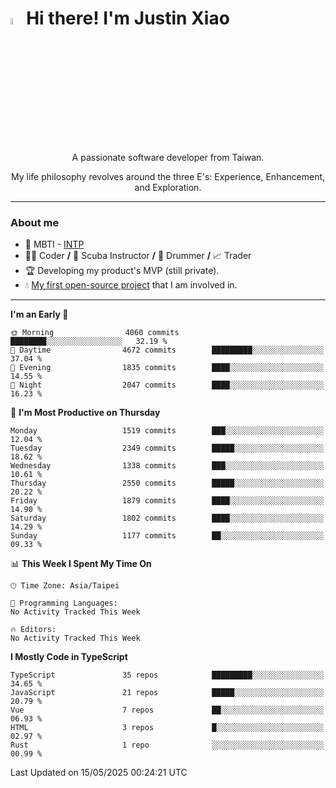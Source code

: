 # <img src="https://media.giphy.com/media/hvRJCLFzcasrR4ia7z/giphy.gif" width="5%">Hi there! I'm Justin Xiao
<p align="center">A passionate software developer from Taiwan.  </p>
<p align="center">My life philosophy revolves around the three E's: Experience, Enhancement, and Exploration.</p>

---
### About me
- 👀 MBTI - [INTP](https://www.16personalities.com/intp-personality)
- 👨‍💻 Coder **/** 🤿 Scuba Instructor **/** 🥁 Drummer **/** 📈 Trader
- 🏆 Developing my product's MVP (still private).
- 💧 [My first open-source project](https://github.com/Game-as-a-Service/Game-Lobby-Web) that I am involved in.

---
<!--START_SECTION:waka-->
**I'm an Early 🐤** 

```text
🌞 Morning                4060 commits        ████████░░░░░░░░░░░░░░░░░   32.19 % 
🌆 Daytime                4672 commits        █████████░░░░░░░░░░░░░░░░   37.04 % 
🌃 Evening                1835 commits        ████░░░░░░░░░░░░░░░░░░░░░   14.55 % 
🌙 Night                  2047 commits        ████░░░░░░░░░░░░░░░░░░░░░   16.23 % 
```
📅 **I'm Most Productive on Thursday** 

```text
Monday                   1519 commits        ███░░░░░░░░░░░░░░░░░░░░░░   12.04 % 
Tuesday                  2349 commits        █████░░░░░░░░░░░░░░░░░░░░   18.62 % 
Wednesday                1338 commits        ███░░░░░░░░░░░░░░░░░░░░░░   10.61 % 
Thursday                 2550 commits        █████░░░░░░░░░░░░░░░░░░░░   20.22 % 
Friday                   1879 commits        ████░░░░░░░░░░░░░░░░░░░░░   14.90 % 
Saturday                 1802 commits        ████░░░░░░░░░░░░░░░░░░░░░   14.29 % 
Sunday                   1177 commits        ██░░░░░░░░░░░░░░░░░░░░░░░   09.33 % 
```


📊 **This Week I Spent My Time On** 

```text
🕑︎ Time Zone: Asia/Taipei

💬 Programming Languages: 
No Activity Tracked This Week

🔥 Editors: 
No Activity Tracked This Week
```

**I Mostly Code in TypeScript** 

```text
TypeScript               35 repos            █████████░░░░░░░░░░░░░░░░   34.65 % 
JavaScript               21 repos            █████░░░░░░░░░░░░░░░░░░░░   20.79 % 
Vue                      7 repos             ██░░░░░░░░░░░░░░░░░░░░░░░   06.93 % 
HTML                     3 repos             █░░░░░░░░░░░░░░░░░░░░░░░░   02.97 % 
Rust                     1 repo              ░░░░░░░░░░░░░░░░░░░░░░░░░   00.99 % 
```




 Last Updated on 15/05/2025 00:24:21 UTC
<!--END_SECTION:waka-->
